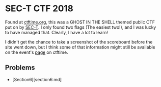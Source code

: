# SEC-T CTF 2018 #

Found at [ctftime.org](https://ctftime.org), this was a GHOST IN THE SHELL
themed public CTF put on by [SEC-T](https://www.sec-t.org). I only found two
flags (The easiest two!), and I was lucky to have managed that. Clearly, I have
a lot to learn!

I didn't get the chance to take a screenshot of the scoreboard before the site
went down, but I think some of that information might still be available on the
event's [page](https://ctftime.org/event/668/) on ctftime.

## Problems ##

+ [Section6][section6.md]
